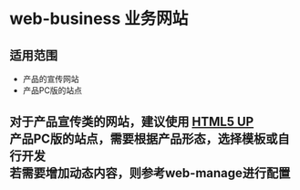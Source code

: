 # web-business 业务网站

## 适用范围
* 产品的宣传网站
* 产品PC版的站点

对于产品宣传类的网站，建议使用 [HTML5 UP](https://html5up.net/)  
产品PC版的站点，需要根据产品形态，选择模板或自行开发  
若需要增加动态内容，则参考web-manage进行配置
---
